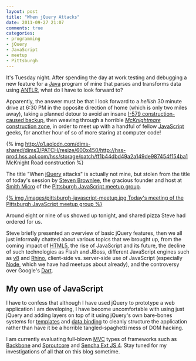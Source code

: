 ```yaml
---
layout: post
title: "When jQuery Attacks"
date: 2011-09-27 21:07
comments: true
categories:
- programming
- jQuery
- JavaScript
- meetup
- Pittsburgh
---
```

It's Tuesday night. After spending the day at work testing and debugging a new feature for a [Java](http://java.com/) program of mine that parses and transforms data using [ANTLR](http://antlr.org/), what do I have to look forward to?

Apparently, the answer must be that I look forward to a *hellish* 30 minute drive at 6:30 PM in the opposite direction of home (which is only two miles away), taking a planned detour to avoid an insane [I-579 construction-caused backup](http://www.dot.state.pa.us/PENNDOT/Districts/district11.nsf/befa2937349a7160852570a70047899a/1cf78bf5840af8b8852578c5006741a3?OpenDocument), then weaving through a horrible [*McKnightmare* construction zone](http://northhills.patch.com/articles/mcknight-road-construction-creates-headache-for-many), in order to meet up with a handful of fellow [JavaScript](http://en.wikipedia.org/wiki/JavaScript) geeks, for another hour of so of more staring at computer code!

{% img http://o1.aolcdn.com/dims-shared/dims3/PATCH/resize/600x450/http://hss-prod.hss.aol.com/hss/storage/patch/ff1b44dbd49a2a149de987454f154ba1 McKnight Road construction %}

<!--more-->

The title "When [jQuery](http://jquery.com/) attacks" is actually not mine, but stolen from the title of today's session by [Steven Brownlee](http://www.fusioncube.net/), the gracious founder and host at [Smith Micro](http://www.smithmicro.com/) of the [Pittsburgh JavaScript meetup group](http://www.meetup.com/Pittsburgh-JavaScript-Developers/).

[{% img /images/pittsburgh-javascript-meetup.jpg Today's meeting of the Pittsburgh JavaScript meetup group %}](http://www.meetup.com/Pittsburgh-JavaScript-Developers/events/31718282/)

Around eight or nine of us showed up tonight, and shared pizza Steve had ordered for us.

Steve briefly presented an overview of basic jQuery features, then we all just informally chatted about various topics that we brought up, from the coming impact of [HTML5](http://www.html5rocks.com/), the rise of JavaScript and its future, the decline of such technologies as Flash and JBoss, different JavaScript engines such as [v8](http://code.google.com/p/v8/) and [Rhino](http://www.mozilla.org/rhino/), client-side vs. server-side use of JavaScript (especially [Node](http://nodejs.org/), which we have had meetups about already), and the controversy over Google's [Dart](http://en.wikipedia.org/wiki/Google_Dart).

## My own use of JavaScript

I have to confess that although I have used jQuery to prototype a web application I am developing, I have become uncomfortable with using just jQuery and adding layers on top of it using jQuery's own bare-bones systems for [templates](http://api.jquery.com/jQuery.template/) and [data binding](http://api.jquery.com/link/) to cleanly structure the application rather than have it be a horrible tangled-spaghetti mess of DOM hacking.

I am currently evaluating full-blown [MVC](http://en.wikipedia.org/wiki/Model-view-controller) types of frameworks such as [Backbone](http://documentcloud.github.com/backbone) and [Sproutcore](http://www.sproutcore.com/) and [Sencha Ext JS 4](http://www.sencha.com/products/extjs/). Stay tuned for my investigations of all that on this blog sometime.
